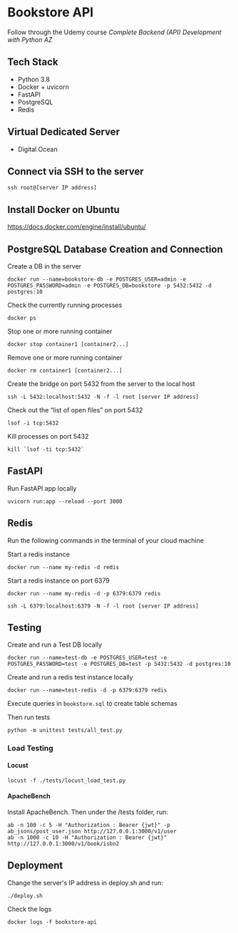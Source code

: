 # Bookstore API

Follow through the Udemy course _Complete Backend (API) Development with Python AZ_

## Tech Stack

- Python 3.8
- Docker + uvicorn
- FastAPI
- PostgreSQL
- Redis
  
## Virtual Dedicated Server
- Digital Ocean


## Connect via SSH to the server

```shell
ssh root@[server IP address]
```

## Install Docker on Ubuntu

https://docs.docker.com/engine/install/ubuntu/


## PostgreSQL Database Creation and Connection

Create a DB in the server
```
docker run --name=bookstore-db -e POSTGRES_USER=admin -e POSTGRES_PASSWORD=admin -e POSTGRES_DB=bookstore -p 5432:5432 -d postgres:10
```

Check the currently running processes 
```shell
docker ps
```

Stop one or more running container
```shell
docker stop container1 [container2...]
```

Remove one or more running container
```shell
docker rm container1 [container2...]
```

Create the bridge on port 5432 from the server to the local host 
```shell
ssh -L 5432:localhost:5432 -N -f -l root [server IP address]
```

Check out the “list of open files” on port 5432
```shell
lsof -i tcp:5432
```

Kill processes on port 5432
```shell
kill `lsof -ti tcp:5432`
```

## FastAPI

Run FastAPI app locally
```shell
uvicorn run:app --reload --port 3000
```

## Redis

Run the following commands in the terminal of your cloud machine

Start a redis instance
```shell
docker run --name my-redis -d redis
```

Start a redis instance on port 6379
```shell
docker run --name my-redis -d -p 6379:6379 redis
```


```shell
ssh -L 6379:localhost:6379 -N -f -l root [server IP address]
```

## Testing

Create and run a Test DB locally
```shell
docker run --name=test-db -e POSTGRES_USER=test -e POSTGRES_PASSWORD=test -e POSTGRES_DB=test -p 5432:5432 -d postgres:10
```

Create and run a redis test instance locally
```shell
docker run --name=test-redis -d -p 6379:6379 redis
```

Execute queries in `bookstore.sql` to create table schemas

Then run tests
```shell
python -m unittest tests/all_test.py
```

### Load Testing

#### Locust

```shell
locust -f ./tests/locust_load_test.py
```

#### ApacheBench

Install ApacheBench. Then under the /tests folder, run:

```shell
ab -n 100 -c 5 -H "Authorization : Bearer {jwt}" -p ab_jsons/post_user.json http://127.0.0.1:3000/v1/user
ab -n 1000 -c 10 -H "Authorization : Bearer {jwt}" http://127.0.0.1:3000/v1/book/isbn2
```

## Deployment

Change the server's IP address in deploy.sh and run:
```shell
./deploy.sh
```

Check the logs
```shell
docker logs -f bookstore-api
```